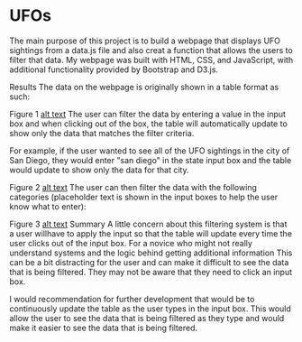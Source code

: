 # UFOs
The main  purpose of this project is to build a webpage that displays UFO sightings from a data.js file and also creat a function that allows the users to filter that data. My webpage was built with HTML, CSS, and JavaScript, with additional functionality provided by Bootstrap and D3.js. 

Results
The data on the webpage is originally shown in a table format as such:

Figure 1
[alt text](https://github.com/DeloxyAdeola/UFOs/blob/main/fig%201.png) 
The user can filter the data by entering a value in the input box and when clicking out of the box, the table will automatically update to show only the data that matches the filter criteria.

For example, if the user wanted to see all of the UFO sightings in the city of San Diego, they would enter "san diego" in the state input box and the table would update to show only the data for that city.

Figure 2
[alt text](https://github.com/DeloxyAdeola/UFOs/blob/main/fig%202.png)
The user can then filter the data with the following categories (placeholder text is shown in the input boxes to help the user know what to enter):

Figure 3
[alt text](https://github.com/DeloxyAdeola/UFOs/blob/main/fig%203.png)
Summary
A little concern about this filtering system is that a user willhave to  apply the input so that the table will update every time the user clicks out of the input box. For a novice who might not really understand systems and the logic behind getting additional information This can be a bit distracting for the user and can make it difficult to see the data that is being filtered. They may not be aware that they need to click an input box.

I would recommendation for further development that  would be to continuously update the table as the user types in the input box. This would allow the user to see the data that is being filtered as they type and would make it easier to see the data that is being filtered. 
